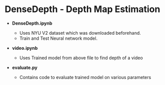 # DenseDepth - Depth Map Estimation

- **DenseDepth.ipynb**
    - Uses NYU V2 dataset which was downloaded beforehand.
    - Train and Test Neural network model.

- **video.ipynb**
    - Uses Trained model from above file to find depth of a video

- **evaluate.py**
    - Contains code to evaluate trained model on various parameters